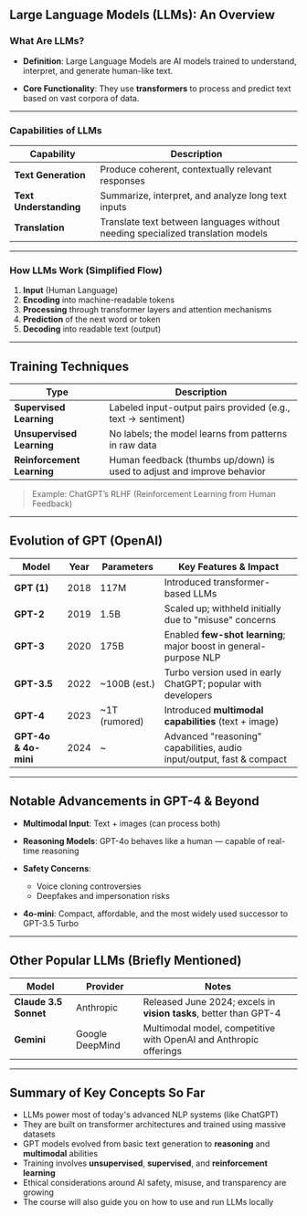 ## **Large Language Models (LLMs): An Overview**

### What Are LLMs?

* **Definition**:
  Large Language Models are AI models trained to understand, interpret, and generate human-like text.

* **Core Functionality**:
  They use **transformers** to process and predict text based on vast corpora of data.

---

### **Capabilities of LLMs**

| Capability             | Description                                                                     |
| ---------------------- | ------------------------------------------------------------------------------- |
| **Text Generation**    | Produce coherent, contextually relevant responses                               |
| **Text Understanding** | Summarize, interpret, and analyze long text inputs                              |
| **Translation**        | Translate text between languages without needing specialized translation models |

---

### **How LLMs Work (Simplified Flow)**

1. **Input** (Human Language)
2. **Encoding** into machine-readable tokens
3. **Processing** through transformer layers and attention mechanisms
4. **Prediction** of the next word or token
5. **Decoding** into readable text (output)

---

## **Training Techniques**

| Type                       | Description                                                            |
| -------------------------- | ---------------------------------------------------------------------- |
| **Supervised Learning**    | Labeled input-output pairs provided (e.g., text → sentiment)           |
| **Unsupervised Learning**  | No labels; the model learns from patterns in raw data                  |
| **Reinforcement Learning** | Human feedback (thumbs up/down) is used to adjust and improve behavior |

> Example: ChatGPT’s RLHF (Reinforcement Learning from Human Feedback)

---

## **Evolution of GPT (OpenAI)**

| Model                | Year | Parameters     | Key Features & Impact                                                 |
| -------------------- | ---- | -------------- | --------------------------------------------------------------------- |
| **GPT (1)**          | 2018 | 117M           | Introduced transformer-based LLMs                                     |
| **GPT-2**            | 2019 | 1.5B           | Scaled up; withheld initially due to "misuse" concerns                |
| **GPT-3**            | 2020 | 175B           | Enabled **few-shot learning**; major boost in general-purpose NLP     |
| **GPT-3.5**          | 2022 | \~100B (est.)  | Turbo version used in early ChatGPT; popular with developers          |
| **GPT-4**            | 2023 | \~1T (rumored) | Introduced **multimodal capabilities** (text + image)                 |
| **GPT-4o & 4o-mini** | 2024 | ~              | Advanced "reasoning" capabilities, audio input/output, fast & compact |

---

## **Notable Advancements in GPT-4 & Beyond**

* **Multimodal Input**: Text + images (can process both)
* **Reasoning Models**: GPT-4o behaves like a human — capable of real-time reasoning
* **Safety Concerns**:

  * Voice cloning controversies
  * Deepfakes and impersonation risks
* **4o-mini**: Compact, affordable, and the most widely used successor to GPT-3.5 Turbo

---

## **Other Popular LLMs (Briefly Mentioned)**

| Model                 | Provider        | Notes                                                             |
| --------------------- | --------------- | ----------------------------------------------------------------- |
| **Claude 3.5 Sonnet** | Anthropic       | Released June 2024; excels in **vision tasks**, better than GPT-4 |
| **Gemini**            | Google DeepMind | Multimodal model, competitive with OpenAI and Anthropic offerings |

---

## **Summary of Key Concepts So Far**

* LLMs power most of today's advanced NLP systems (like ChatGPT)
* They are built on transformer architectures and trained using massive datasets
* GPT models evolved from basic text generation to **reasoning** and **multimodal** abilities
* Training involves **unsupervised**, **supervised**, and **reinforcement learning**
* Ethical considerations around AI safety, misuse, and transparency are growing
* The course will also guide you on how to use and run LLMs locally